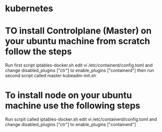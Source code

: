 # kubernetes
# TO install Controlplane (Master) on your ubuntu machine from scratch follow the steps 
Run first script iptables-docker.sh
edit vi /etc/containerd/config.toml and change disabled_plugins ["ctr"]  to enable_plugins ["containerd"]
then run second script called master-kubeadm-init.sh

# To install node on your ubuntu machine use the following steps

Run scrpit called iptables-docker.sh
edit vi /etc/containerd/config.toml and change disabled_plugins ["ctr"]  to enable_plugins ["containerd"]
